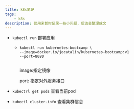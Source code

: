 ```yaml
---
title: k8s笔记
tags:
    - k8s
description: 仅用来暂时记录一些小问题，后边会整理成文
---
```

- `kubectl run` 部署应用
    - ```shell script
      kubectl run kubernetes-bootcamp \
      --image=docker.io/jocatalin/kubernetes-bootcamp:v1
      --port=8080
 
      ```
      image:指定镜像
      
      port: 指定对外服务接口
- `kubectrl get pods`   查看当前pod

- `kubectl cluster-info`    查看集群信息